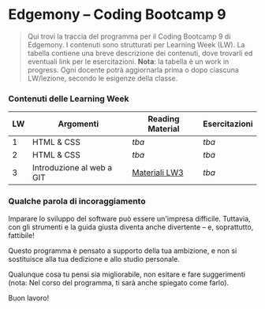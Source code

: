 # Edgemony – Coding Bootcamp 9

> Qui trovi la traccia del programma per il Coding Bootcamp 9 di Edgemony. I contenuti sono strutturati per Learning Week (LW).
> La tabella contiene una breve descrizione dei contenuti, dove trovarli ed eventuali link per le esercitazioni.
> **Nota**: la tabella è un work in progress. Ogni docente potrà aggiornarla prima o dopo ciascuna LW/lezione, secondo le esigenze della classe.

### Contenuti delle Learning Week

| LW  | Argomenti                 | Reading Material                   | Esercitazioni |
| --- | ------------------------- | ---------------------------------- | ------------- |
| 1   | HTML & CSS                | _tba_                              | _tba_         |
| 2   | HTML & CSS                | _tba_                              | _tba_         |
| 3   | Introduzione al web a GIT | [Materiali LW3](./lw_03/README.md) | _tba_         |

### Qualche parola di incoraggiamento

Imparare lo sviluppo del software può essere un'impresa difficile. Tuttavia, con gli strumenti e la guida giusta diventa anche divertente – e, soprattutto, fattibile!

Questo programma è pensato a supporto della tua ambizione, e non si sostituisce alla tua dedizione e allo studio personale.

Qualunque cosa tu pensi sia migliorabile, non esitare e fare suggerimenti (nota: Nel corso del programma, ti sarà anche spiegato come farlo).

Buon lavoro!
